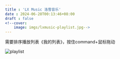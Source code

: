 ```yaml
---
title : 'LX Music 洛雪音乐'
date : 2024-06-28T00:13:46+08:00
draft : false
<!--cover: 
    image: imgs/lxmusic-playlist.jpg-->
---
```

<!--学习注释从这里开始-->
需要排序播放列表《我的列表》，按住command+鼠标拖动

![playlist](/imgs/lxmusic-playlist.jpg)
